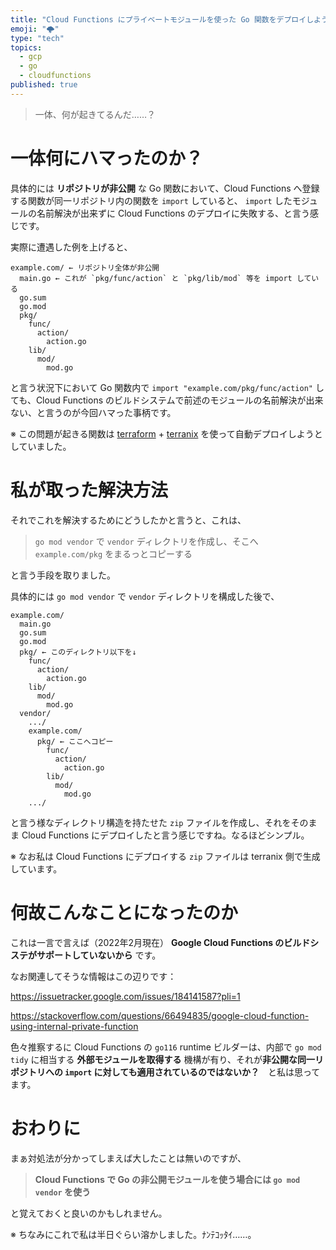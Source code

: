 ```yaml
---
title: "Cloud Functions にプライベートモジュールを使った Go 関数をデプロイしようしたらハマった"
emoji: "🌩️"
type: "tech"
topics:
  - gcp
  - go
  - cloudfunctions
published: true
---
```


> 一体、何が起きてるんだ……？

# 一体何にハマったのか？

具体的には **リポジトリが非公開** な Go 関数において、Cloud Functions へ登録する関数が同一リポジトリ内の関数を `import` していると、 `import` したモジュールの名前解決が出来ずに Cloud Functions のデプロイに失敗する、と言う感じです。

実際に遭遇した例を上げると、

```
example.com/ ← リポジトリ全体が非公開
  main.go ← これが `pkg/func/action` と `pkg/lib/mod` 等を import している
  go.sum
  go.mod
  pkg/
    func/
      action/
        action.go
    lib/
      mod/
        mod.go
```

と言う状況下において Go 関数内で `import "example.com/pkg/func/action"` しても、Cloud Functions のビルドシステムで前述のモジュールの名前解決が出来ない、と言うのが今回ハマった事柄です。

※ この問題が起きる関数は [terraform](https://terraform.io/) + [terranix](https://terranix.org) を使って自動デプロイしようとしていました。

# 私が取った解決方法

それでこれを解決するためにどうしたかと言うと、これは、

> `go mod vendor` で `vendor` ディレクトリを作成し、そこへ `example.com/pkg` をまるっとコピーする

と言う手段を取りました。

具体的には `go mod vendor` で `vendor` ディレクトリを構成した後で、

```
example.com/
  main.go
  go.sum
  go.mod
  pkg/ ← このディレクトリ以下を↓
    func/
      action/
        action.go
    lib/
      mod/
        mod.go
  vendor/
    .../
    example.com/
      pkg/ ← ここへコピー
        func/
          action/
            action.go
        lib/
          mod/
            mod.go
    .../
```

と言う様なディレクトリ構造を持たせた `zip` ファイルを作成し、それをそのまま Cloud Functions にデプロイしたと言う感じですね。なるほどシンプル。

※ なお私は Cloud Functions にデプロイする `zip` ファイルは terranix 側で生成しています。

# 何故こんなことになったのか

これは一言で言えば（2022年2月現在） **Google Cloud Functions のビルドシステがサポートしていないから** です。

なお関連してそうな情報はこの辺りです：

https://issuetracker.google.com/issues/184141587?pli=1

https://stackoverflow.com/questions/66494835/google-cloud-function-using-internal-private-function

色々推察するに Cloud Functions の `go116` runtime ビルダーは、内部で `go mod tidy` に相当する **外部モジュールを取得する** 機構が有り、それが**非公開な同一リポジトリへの `import` に対しても適用されているのではないか？**　と私は思ってます。

# おわりに

まぁ対処法が分かってしまえば大したことは無いのですが、

> **Cloud Functions で Go の非公開モジュールを使う場合には `go mod vendor` を使う**

と覚えておくと良いのかもしれません。

※ ちなみにこれで私は半日ぐらい溶かしました。ﾅﾝﾃｺｯﾀｲ……。
